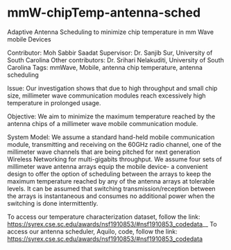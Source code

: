 # mmW-chipTemp-antenna-sched
Adaptive Antenna Scheduling to minimize chip temperature in mm Wave mobile Devices

Contributor: Moh Sabbir Saadat
Supervisor: Dr. Sanjib Sur, University of South Carolina
Other contributors: Dr. Srihari Nelakuditi, University of South Carolina
Tags: mmWave, Mobile, antenna chip temperature, antenna scheduling

Issue: Our investigation shows that due to high throughput and small chip size, millimeter wave communication modules reach excessively high temperature in prolonged usage.   

Objective: We aim to minimize the maximum temperature reached by the antenna chips of a millimeter wave mobile communication module.

System Model: We assume a standard hand-held mobile communication module, transmitting and receiving on the 60GHz radio channel, one of the millimeter wave channels that are being pitched for next generation Wireless Networking for multi-gigabits throughput. We assume four sets of millimeter wave antenna arrays equip the mobile device- a convenient design to offer the option of scheduling between the arrays to keep the maximum temperature reached by any of the antenna arrays at tolerable levels. It can be assumed that switching transmission/reception between the arrays is instantaneous and consumes no additional power when the switching is done intermittently. 

To access our temperature characterization dataset, follow the link: https://syrex.cse.sc.edu/awards/nsf1910853/#nsf1910853_codedata__
To access our antenna scheduler, Aquilo, code, follow the link: https://syrex.cse.sc.edu/awards/nsf1910853/#nsf1910853_codedata
